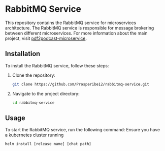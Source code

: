 # RabbitMQ Service

This repository contains the RabbitMQ service for microservices architecture. The RabbitMQ service is responsible for message brokering between different microservices. For more information about the main project, visit [pdf2podcast-microservice](https://github.com/Prosperibe12/pdf2podcast-microservice).

## Installation

To install the RabbitMQ service, follow these steps:

1. Clone the repository:
    ```bash
    git clone https://github.com/Prosperibe12/rabbitmq-service.git
    ```
2. Navigate to the project directory:
    ```bash
    cd rabbitmq-service
    ```

## Usage

To start the RabbitMQ service, run the following command:
Ensure you have a kubernetes cluster running
```bash
helm install [release name] [chat path]
```